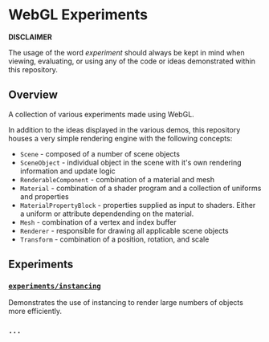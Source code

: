 # WebGL Experiments

**DISCLAIMER**

The usage of the word _experiment_ should always be kept in mind when viewing, evaluating, or using any of the code or ideas demonstrated within this repository.

## Overview

A collection of various experiments made using WebGL. 

In addition to the ideas displayed in the various demos, this repository houses a very simple rendering engine with the following concepts:

* `Scene` - composed of a number of scene objects
* `SceneObject` - individual object in the scene with it's own rendering information and update logic
* `RenderableComponent` - combination of a material and mesh
* `Material` - combination of a shader program and a collection of uniforms and properties
* `MaterialPropertyBlock` - properties supplied as input to shaders. Either a uniform or attribute dependending on the material.
* `Mesh` - combination of a vertex and index buffer
* `Renderer` - responsible for drawing all applicable scene objects
* `Transform` - combination of a position, rotation, and scale
## Experiments

### [`experiments/instancing`](experiments/instancing)

Demonstrates the use of instancing to render large numbers of objects more efficiently.

### `...`
